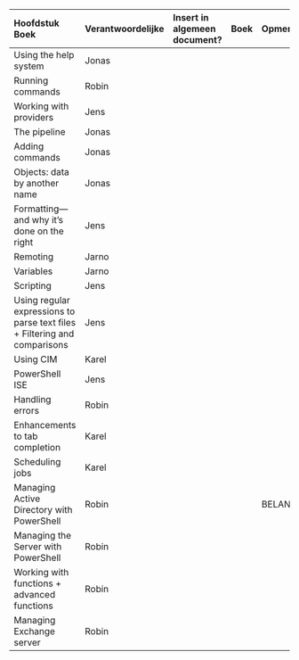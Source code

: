 
| Hoofdstuk Boek  | Verantwoordelijke | Insert in algemeen document? | Boek | Opmerkingen |
| :---     | :---  | :---      | :---| :---|
| Using the help system |  Jonas   |           | | |
| Running commands  |  Robin    |           |  ||
| Working with providers |   Jens   |           |  ||
| The pipeline   |  Jonas    |           |  ||
| Adding commands  |    Jonas  |           |  ||
| Objects: data by another name  |   Jonas   |           |  ||
| Formatting—and why it’s done on the right  |    Jens  |           |  ||
| Remoting |    Jarno  |           ||
| Variables  |  Jarno   |           |  ||
| Scripting  |  Jens    |           |  ||
| Using regular expressions to parse text files + Filtering and comparisons   |   Jens   |           |  ||
| Using CIM  |  Karel    |           |  ||
| PowerShell ISE  |   Jens   |           |  ||
| Handling errors  |   Robin   |           |  ||
| Enhancements to tab completion  |  Karel    |           |  ||
| Scheduling jobs  |    Karel  |           |  ||
| Managing Active Directory with PowerShell  |   Robin   |           || BELANGRIJK!! |
| Managing the Server with PowerShell  |   Robin   |           |  ||
| Working with functions + advanced functions   |   Robin   |           |  ||
| Managing Exchange server   |  Robin    |           |  ||
